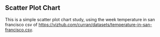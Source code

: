## Scatter Plot Chart
This is a simple scatter plot chart study, using the week temperature in san francisco csv of https://vizhub.com/curran/datasets/temperature-in-san-francisco.csv.